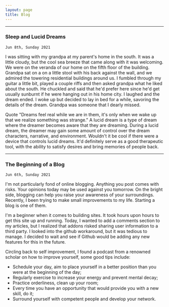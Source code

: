 ```yaml
---
layout: page
title: Blog
---
```

___
### Sleep and Lucid Dreams

`Jun 8th, Sunday 2021`

I was sitting with my grandpa at my parent's home in the south. It was a little cloudy, but the cool sea breeze that came along with it was welcoming. We were on the veranda of our home on the fifth floor of the building. Grandpa sat on a on a little stool with his back against the wall, and we admired the towering residential buildings around us. I fumbled through my guitar a little bit, played a couple riffs and then asked grandpa what he liked about the south. He chuckled and said that he'd prefer here since he'd get usually sunburnt if he were hanging out in his home city. I laughed and the dream ended. I woke up but decided to lay in bed for a while, savoring the details of the dream. Grandpa was someone that I dearly missed. 

Quote "Dreams feel real while we are in them, it's only when we wake up that we realize something was strange." A lucid dream is a type of dream where the dreamer becomes aware that they are dreaming. During a lucid dream, the dreamer may gain some amount of control over the dream characters, narrative, and environment. Wouldn't it be cool if there were a device that controls lucid dreams. It'd definitely serve as a good therapeutic tool, with the ability to satisfy desires and bring memories of people back.

___
### The Beginning of a Blog

`Jun 6th, Sunday 2021`

I'm not particularly fond of online blogging. Anything you post comes with risks. Your opinions today may be used against you tomorrow. On the bright side, blogging can help you  raise your awareness of your surroundings. Recently, I been trying to make small improvements to my life. Starting a blog is one of them. 

I'm a beginner when it comes to building sites. It took hours upon hours to get this site up and running. Today, I wanted to add a comments section to my articles, but I realized that addons risked sharing user information to a third party. I looked into the github workaround, but it was tedious to manage. I decided to wait and see if Github would be adding any new features for this in the future.

Circling back to self improvement, I found a podcast from a renowned scholar on how to improve yourself, some good tips include:
- Schedule your day, aim to place yourself in a better position than you were at the beginning of the day;
- Regularly exercise to increase your energy and prevent mental decay;
- Practice orderliness, clean up your room;
- Every time you have an opportunity that would provide you with a new skill, do it;
- Surround yourself with competent people and develop your network.
 

